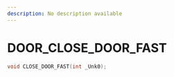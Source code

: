 ```yaml
---
description: No description available 
---
```


# DOOR\_CLOSE_DOOR_FAST

```cpp
void CLOSE_DOOR_FAST(int _Unk0);
```